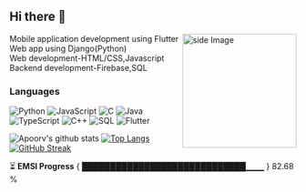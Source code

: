 ## Hi there 👋
<img src="https://github.com/sciencepal/sciencepal/blob/master/assets/life_balance.gif" alt="side Image" align="right" width="200" height="auto" />

Mobile application development using Flutter<br>
Web app using Django(Python)<br>
Web development-HTML/CSS,Javascript<br>
Backend development-Firebase,SQL<br>

### Languages

![Python](https://img.shields.io/badge/-Python-000?&logo=Python)
![JavaScript](https://img.shields.io/badge/-JavaScript-000?&logo=JavaScript)
![C](https://img.shields.io/badge/-C-000?&logo=C)
![Java](https://img.shields.io/badge/-Java-000?&logo=Java&logoColor=007396)
![TypeScript](https://img.shields.io/badge/-TypeScript-000?&logo=TypeScript)
![C++](https://img.shields.io/badge/-C++-000?&logo=c%2b%2b&logoColor=00599C)
![SQL](https://img.shields.io/badge/-SQL-000?&logo=MySQL)
![Flutter](https://img.shields.io/badge/Flutter-02569B?style=flat&logo=flutter&logoColor=white)


![Apoorv's github stats](https://github-readme-stats.vercel.app/api?username=aymanwr&show_icons=true&title_color=ffc857&icon_color=8ac926&text_color=daf7dc&bg_color=151515&hide=issues&count_private=true&include_all_commits=true)
[![Top Langs](https://github-readme-stats.vercel.app/api/top-langs/?username=aymanwr&layout=compact&text_color=daf7dc&bg_color=151515&hide=css,html,php)](https://github.com/aymanwr/github-readme-stats)
[![GitHub Streak](https://github-readme-streak-stats.herokuapp.com/?user=aymanwr&theme=dark)](https://git.io/streak-stats)


⏳ **EMSI Progress** { █████████████████████████████▁▁▁ } 82.68 %
<!--
**aymanwr/aymanwr** is a ✨ _special_ ✨ repository because its `README.md` (this file) appears on your GitHub profile.

Here are some ideas to get you started:

- 🔭 I’m currently working on ...
- 🌱 I’m currently learning ...
- 👯 I’m looking to collaborate on ...
- 🤔 I’m looking for help with ...
- 💬 Ask me about ...
- 📫 How to reach me: ...
- 😄 Pronouns: ...
- ⚡ Fun fact: ...
-->
